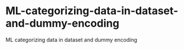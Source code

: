 # ML-categorizing-data-in-dataset-and-dummy-encoding
ML categorizing data in dataset and dummy encoding
